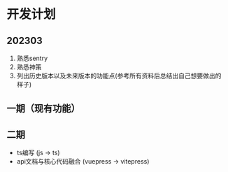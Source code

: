 # 开发计划

## 202303
1. 熟悉sentry
2. 熟悉神策
4. 列出历史版本以及未来版本的功能点(参考所有资料后总结出自己想要做出的样子)


## 一期（现有功能）


## 二期
+ ts编写 (js -> ts)
+ api文档与核心代码融合 (vuepress -> vitepress)